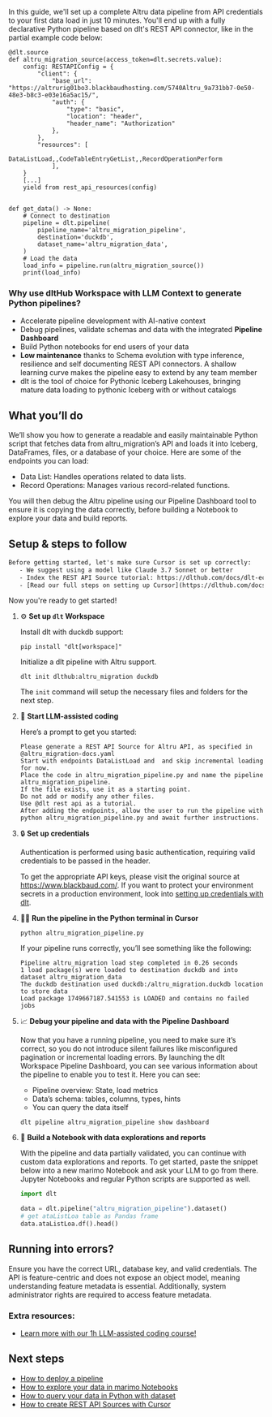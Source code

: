 In this guide, we'll set up a complete Altru data pipeline from API credentials to your first data load in just 10 minutes. You'll end up with a fully declarative Python pipeline based on dlt's REST API connector, like in the partial example code below:

```python-outcome
@dlt.source
def altru_migration_source(access_token=dlt.secrets.value):
    config: RESTAPIConfig = {
        "client": {
            "base_url": "https://altrurig01bo3.blackbaudhosting.com/5740Altru_9a731bb7‐0e50‐48e3‐b8c3‐e03e16a5ac15/",
            "auth": {
                "type": "basic",
                "location": "header",
                "header_name": "Authorization"
            },
        },
        "resources": [
            DataListLoad,,CodeTableEntryGetList,,RecordOperationPerform
            ],
    }
    [...]
    yield from rest_api_resources(config)


def get_data() -> None:
    # Connect to destination
    pipeline = dlt.pipeline(
        pipeline_name='altru_migration_pipeline',
        destination='duckdb',
        dataset_name='altru_migration_data', 
    )
    # Load the data
    load_info = pipeline.run(altru_migration_source())
    print(load_info) 
```

### Why use dltHub Workspace with LLM Context to generate Python pipelines?

- Accelerate pipeline development with AI-native context
- Debug pipelines, validate schemas and data with the integrated **Pipeline Dashboard**
- Build Python notebooks for end users of your data
- **Low maintenance** thanks to Schema evolution with type inference, resilience and self documenting REST API connectors. A shallow learning curve makes the pipeline easy to extend by any team member
- dlt is the tool of choice for Pythonic Iceberg Lakehouses, bringing mature data loading to pythonic Iceberg with or without catalogs

## What you’ll do

We’ll show you how to generate a readable and easily maintainable Python script that fetches data from altru_migration’s API and loads it into Iceberg, DataFrames, files, or a database of your choice. Here are some of the endpoints you can load:

- Data List: Handles operations related to data lists.
- Record Operations: Manages various record-related functions.

You will then debug the Altru pipeline using our Pipeline Dashboard tool to ensure it is copying the data correctly, before building a Notebook to explore your data and build reports.

## Setup & steps to follow

```default
Before getting started, let's make sure Cursor is set up correctly:
   - We suggest using a model like Claude 3.7 Sonnet or better
   - Index the REST API Source tutorial: https://dlthub.com/docs/dlt-ecosystem/verified-sources/rest_api/ and add it to context as **@dlt rest api**
   - [Read our full steps on setting up Cursor](https://dlthub.com/docs/dlt-ecosystem/llm-tooling/cursor-restapi#23-configuring-cursor-with-documentation)
```

Now you're ready to get started!

1. ⚙️ **Set up `dlt` Workspace**
    
    Install dlt with duckdb support:
    ```shell
    pip install "dlt[workspace]"
    ```

    Initialize a dlt pipeline with Altru support.
    ```shell
    dlt init dlthub:altru_migration duckdb
    ```

    The `init` command will setup the necessary files and folders for the next step.
    
2. 🤠 **Start LLM-assisted coding**
    
    Here’s a prompt to get you started:
    
    ```prompt
    Please generate a REST API Source for Altru API, as specified in @altru_migration-docs.yaml 
    Start with endpoints DataListLoad and  and skip incremental loading for now. 
    Place the code in altru_migration_pipeline.py and name the pipeline altru_migration_pipeline. 
    If the file exists, use it as a starting point. 
    Do not add or modify any other files. 
    Use @dlt rest api as a tutorial. 
    After adding the endpoints, allow the user to run the pipeline with python altru_migration_pipeline.py and await further instructions.
    ```

    
3. 🔒 **Set up credentials** 
    
    Authentication is performed using basic authentication, requiring valid credentials to be passed in the header.
    
    To get the appropriate API keys, please visit the original source at https://www.blackbaud.com/.
    If you want to protect your environment secrets in a production environment, look into [setting up credentials with dlt](https://dlthub.com/docs/walkthroughs/add_credentials).
    
4. 🏃‍♀️ **Run the pipeline in the Python terminal in Cursor**
    
    ```shell
    python altru_migration_pipeline.py
    ```
    
    If your pipeline runs correctly, you’ll see something like the following:
    
    ```shell
    Pipeline altru_migration load step completed in 0.26 seconds
    1 load package(s) were loaded to destination duckdb and into dataset altru_migration_data
    The duckdb destination used duckdb:/altru_migration.duckdb location to store data
    Load package 1749667187.541553 is LOADED and contains no failed jobs
    ```
    
5. 📈 **Debug your pipeline and data with the Pipeline Dashboard**

    Now that you have a running pipeline, you need to make sure it’s correct, so you do not introduce silent failures like misconfigured pagination or incremental loading errors. By launching the dlt Workspace Pipeline Dashboard, you can see various information about the pipeline to enable you to test it. Here you can see:
    - Pipeline overview: State, load metrics
    - Data’s schema: tables, columns, types, hints
    - You can query the data itself
    
    ```shell
    dlt pipeline altru_migration_pipeline show dashboard
    ```
    
6. 🐍 **Build a Notebook with data explorations and reports**

    With the pipeline and data partially validated, you can continue with custom data explorations and reports. To get started, paste the snippet below into a new marimo Notebook and ask your LLM to go from there. Jupyter Notebooks and regular Python scripts are supported as well.

    
    ```python
    import dlt

   data = dlt.pipeline("altru_migration_pipeline").dataset()
   # get ataListLoa table as Pandas frame
   data.ataListLoa.df().head()
    ```

## Running into errors?

Ensure you have the correct URL, database key, and valid credentials. The API is feature-centric and does not expose an object model, meaning understanding feature metadata is essential. Additionally, system administrator rights are required to access feature metadata.

### Extra resources:

- [Learn more with our 1h LLM-assisted coding course!](https://www.youtube.com/watch?v=GGid70rnJuM)

## Next steps

- [How to deploy a pipeline](https://dlthub.com/docs/walkthroughs/deploy-a-pipeline)
- [How to explore your data in marimo Notebooks](https://dlthub.com/docs/general-usage/dataset-access/marimo)
- [How to query your data in Python with dataset](https://dlthub.com/docs/general-usage/dataset-access/dataset)
- [How to create REST API Sources with Cursor](https://dlthub.com/docs/dlt-ecosystem/llm-tooling/cursor-restapi)
